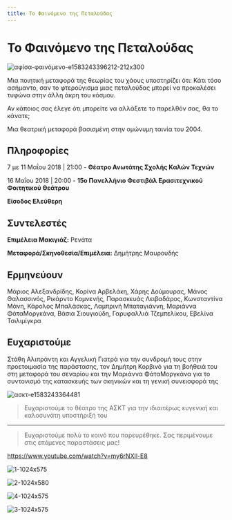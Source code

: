 ```yaml
---
title: Το Φαινόμενο της Πεταλούδας
---
```


# Το Φαινόμενο της Πεταλούδας

![αφίσα-φαινόμενο-e1583243396212-212x300](https://github.com/theatrikiopa/theatrikiopa.eu/assets/16403754/0b7a4e58-5253-419d-b959-0dbb95ff94c0)

Μια ποιητική μεταφορά της θεωρίας του χάους υποστηρίζει ότι: Κάτι τόσο ασήμαντο, σαν το φτερούγισμα μιας πεταλούδας μπορεί να προκαλέσει τυφώνα στην άλλη άκρη του κόσμου.

Αν κάποιος σας έλεγε ότι μπορείτε να αλλάξετε το παρελθόν σας, θα το κάνατε;

Μια θεατρική μεταφορά βασισμένη στην ομώνυμη ταινία του 2004.

## Πληροφορίες
7 με 11 Μαΐου 2018 | 21:00 - **Θέατρο Ανωτάτης Σχολής Καλών Τεχνών**

16 Μαΐου 2018 | 20:00 - **15ο Πανελλήνιο Φεστιβάλ Ερασιτεχνικού Φοιτητικού Θεάτρου**

**Είσοδος Ελεύθερη**

## Συντελεστές
**Επιμέλεια Μακιγιάζ:** Ρενάτα

**Μεταφορά/Σκηνοθεσία/Επιμέλεια:** Δημήτρης Μαυρουδής

## Ερμηνεύουν
Μάριος Αλεξανδρίδης, Κορίνα Αρβελάκη, Χάρης Δούμουρας, Μάνος Θαλασσινός, Ρικάρντο Κομνενής, Παρασκευάς Λειβαδάρος, Κωνσταντίνα Μάνη, Κάρολος Μπαλάσκας, Λαμπρινή Μπαταγιάννη, Μαριάννα ΦάταΜοργκάνα, Βάσια Σιουγιούδη, Γαρυφαλλιά Τζεμπελίκου, Εβελίνα Τσιλιμίγκρα

## Ευχαριστούμε
Στάθη Αλιπράντη και Αγγελική Γιατρά για την συνδρομή τους στην προετοιμασία της παράστασης, τον Δημήτρη Κορβινό για τη βοήθειά του στη μεταφορά του σεναρίου και την Μαριάννα ΦάταΜοργκάνα για το συντονισμό της κατασκευής των σκηνικών και τη γενική συνεισφορά της

![ασκτ-e1583243364481](https://github.com/theatrikiopa/theatrikiopa.eu/assets/16403754/460a9b55-bcd3-4eed-af84-8a99eb8e108e)

> Ευχαριστούμε το θέατρο της ΑΣΚΤ για την ιδιαιτέρως ευγενική και καλοσυνάτη υποστήριξή του

***
> Ευχαριστούμε πολύ το κοινό που παρευρέθηκε.
> Σας περιμένουμε στις επόμενες παραστάσεις μας!

https://www.youtube.com/watch?v=my6rNXIl-E8

![1-1024x575](https://github.com/theatrikiopa/theatrikiopa.eu/assets/16403754/0db5aeac-79bc-490d-9ac7-ca48d08e8cd9)

![2-1024x580](https://github.com/theatrikiopa/theatrikiopa.eu/assets/16403754/f1211747-5a8d-4cde-8bec-de18b2e75e62)

![4-1024x575](https://github.com/theatrikiopa/theatrikiopa.eu/assets/16403754/b6837537-4e2a-42a7-ad3e-70afe5d41677)

![3-1024x575](https://github.com/theatrikiopa/theatrikiopa.eu/assets/16403754/5113af05-ece6-4b10-bc3e-b62e3c91ba90)
